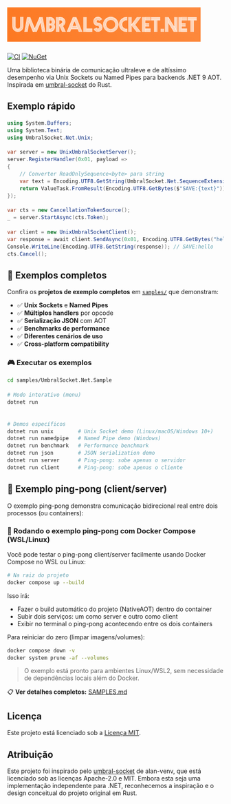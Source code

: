 # <img src="https://raw.githubusercontent.com/daniloneto/UmbralSocket.Net/refs/heads/main/logo.png" />
[![CI](https://github.com/daniloneto/UmbralSocket.Net/actions/workflows/ci-cd.yml/badge.svg)](https://github.com/daniloneto/UmbralSocket.Net/actions)
[![NuGet](https://img.shields.io/nuget/v/UmbralSocket.Net.svg)](https://www.nuget.org/packages/UmbralSocket.Net)

Uma biblioteca binária de comunicação ultraleve e de altíssimo desempenho via Unix Sockets ou Named Pipes para backends .NET 9 AOT. Inspirada em [umbral-socket](https://github.com/alan-venv/umbral-socket) do Rust.

## Exemplo rápido

```csharp
using System.Buffers;
using System.Text;
using UmbralSocket.Net.Unix;

var server = new UnixUmbralSocketServer();
server.RegisterHandler(0x01, payload =>
{
    // Converter ReadOnlySequence<byte> para string
    var text = Encoding.UTF8.GetString(UmbralSocket.Net.SequenceExtensions.ToArray(payload));
    return ValueTask.FromResult(Encoding.UTF8.GetBytes($"SAVE:{text}"));
});

var cts = new CancellationTokenSource();
_ = server.StartAsync(cts.Token);

var client = new UnixUmbralSocketClient();
var response = await client.SendAsync(0x01, Encoding.UTF8.GetBytes("hello"));
Console.WriteLine(Encoding.UTF8.GetString(response)); // SAVE:hello
cts.Cancel();
```

## 🚀 Exemplos completos

Confira os **projetos de exemplo completos** em [`samples/`](samples/) que demonstram:

- ✅ **Unix Sockets** e **Named Pipes**
- ✅ **Múltiplos handlers** por opcode  
- ✅ **Serialização JSON** com AOT
- ✅ **Benchmarks de performance**
- ✅ **Diferentes cenários de uso**
- ✅ **Cross-platform compatibility**

### 🎮 Executar os exemplos

```bash
cd samples/UmbralSocket.Net.Sample

# Modo interativo (menu)
dotnet run


# Demos específicos
dotnet run unix        # Unix Socket demo (Linux/macOS/Windows 10+)
dotnet run namedpipe   # Named Pipe demo (Windows)
dotnet run benchmark   # Performance benchmark  
dotnet run json        # JSON serialization demo
dotnet run server      # Ping-pong: sobe apenas o servidor
dotnet run client      # Ping-pong: sobe apenas o cliente
```
## 🏓 Exemplo ping-pong (client/server)

O exemplo ping-pong demonstra comunicação bidirecional real entre dois processos (ou containers):

### 🐳 Rodando o exemplo ping-pong com Docker Compose (WSL/Linux)

Você pode testar o ping-pong client/server facilmente usando Docker Compose no WSL ou Linux:

```bash
# Na raiz do projeto
docker compose up --build
```

Isso irá:
- Fazer o build automático do projeto (NativeAOT) dentro do container
- Subir dois serviços: um como server e outro como client
- Exibir no terminal o ping-pong acontecendo entre os dois containers

Para reiniciar do zero (limpar imagens/volumes):
```bash
docker compose down -v
docker system prune -af --volumes
```

> O exemplo está pronto para ambientes Linux/WSL2, sem necessidade de dependências locais além do Docker.

📋 **Ver detalhes completos:** [SAMPLES.md](SAMPLES.md)

## Licença

Este projeto está licenciado sob a [Licença MIT](LICENSE).

## Atribuição

Este projeto foi inspirado pelo [umbral-socket](https://github.com/alan-venv/umbral-socket) de alan-venv, que está licenciado sob as licenças Apache-2.0 e MIT. Embora esta seja uma implementação independente para .NET, reconhecemos a inspiração e o design conceitual do projeto original em Rust.
